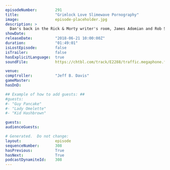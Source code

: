 ```yaml
---
episodeNumber:        291
title:                "Grimlock Love Slimewave Pornography"
image:                episode-placeholder.jpg
description: >
  Dan's back in the Rick & Morty writer's room, James Adomian and Rob Schrab face off with cartoon voices doing unspeakable things, Spencer says Binkis a lot. Featuring Dan Harmon, Jeff Bryan Davis, Spencer Crittenden, James Adomian, Rob Schrab and Stev...
showDate:             
releaseDate:          "2018-06-21 10:00:00Z"
duration:             "01:49:01"
isLostEpisode:        false
isTrailer:            false
hasExplicitLanguage:  true
soundFile:            https://chtbl.com/track/E2288/traffic.megaphone.fm/STA7618204728.mp3?updated=1596862467

venue:                
comptroller:          "Jeff B. Davis"
gameMaster:           
hasDnD:               

## Example of how to add guests: ##
#guests:
#- "Guy Pancake"
#- "Lady Omelette"
#- "Kid Hashbrown"

guests:
audienceGuests:

# Generated.  Do not change:
layout:               episode
sequenceNumber:       308
hasPrevious:          True
hasNext:              True
podcastDynamiteId:    308
---
```


<!-- The episode description will be rendered here -->
<!-- Add your content below here -->

